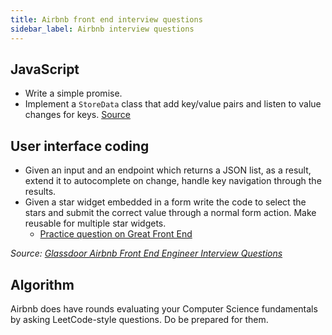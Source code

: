 ```yaml
---
title: Airbnb front end interview questions
sidebar_label: Airbnb interview questions
---
```


## JavaScript

- Write a simple promise.
- Implement a `StoreData` class that add key/value pairs and listen to value changes for keys. [Source](https://leetcode.com/discuss/interview-question/348436/Airbnb-or-Phone-Screen-or-Implement-StoreData-class)

## User interface coding

- Given an input and an endpoint which returns a JSON list, as a result, extend it to autocomplete on change, handle key navigation through the results.
- Given a star widget embedded in a form write the code to select the stars and submit the correct value through a normal form action. Make reusable for multiple star widgets.
  - [Practice question on Great Front End](https://www.greatfrontend.com/questions/user-interface/star-rating)

_Source: [Glassdoor Airbnb Front End Engineer Interview Questions](https://www.glassdoor.sg/Interview/Airbnb-Front-End-Engineer-Interview-Questions-EI_IE391850.0,6_KO7,25.htm)_

## Algorithm

Airbnb does have rounds evaluating your Computer Science fundamentals by asking LeetCode-style questions. Do be prepared for them.
